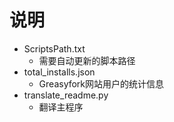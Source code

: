 # 说明

- ScriptsPath.txt
  - 需要自动更新的脚本路径
- total_installs.json
  - Greasyfork网站用户的统计信息
- translate_readme.py
  - 翻译主程序
  




